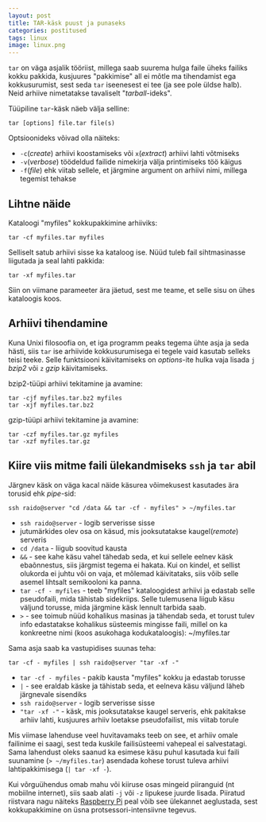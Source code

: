```yaml
---
layout: post
title: TAR-käsk puust ja punaseks
categories: postitused
tags: linux
image: linux.png
---
```

`tar` on väga asjalik tööriist, millega saab suurema hulga faile üheks failiks kokku pakkida, kusjuures "pakkimise" all ei mõtle ma tihendamist ega kokkusurumist, sest seda `tar` iseenesest ei tee (ja see pole üldse halb). Neid arhiive nimetatakse tavaliselt "_tarball_-ideks".

Tüüpiline `tar`-käsk näeb välja selline:

    tar [options] file.tar file(s)

Optsioonideks võivad olla näiteks:

- `-c`(_create_) arhiivi koostamiseks või `x`(_extract_) arhiivi lahti võtmiseks
- `-v`(_verbose_) töödeldud failide nimekirja välja printimiseks töö käigus
- `-f`(_file_) ehk viitab sellele, et järgmine argument on arhiivi nimi, millega tegemist tehakse


## Lihtne näide

Kataloogi "myfiles" kokkupakkimine arhiiviks:

    tar -cf myfiles.tar myfiles

Selliselt satub arhiivi sisse ka kataloog ise. Nüüd tuleb fail sihtmasinasse liigutada ja seal lahti pakkida:

    tar -xf myfiles.tar

Siin on viimane parameeter ära jäetud, sest me teame, et selle sisu on ühes kataloogis koos.


## Arhiivi tihendamine

Kuna Unixi filosoofia on, et iga programm peaks tegema ühte asja ja seda hästi, siis `tar` ise arhiivide kokkusurumisega ei tegele vaid kasutab selleks teisi teeke. Selle funktsiooni käivitamiseks on _options_-ite hulka vaja lisada `j` _bzip2_ või `z` _gzip_ käivitamiseks.

bzip2-tüüpi arhiivi tekitamine ja avamine:

    tar -cjf myfiles.tar.bz2 myfiles
    tar -xjf myfiles.tar.bz2

gzip-tüüpi arhiivi tekitamine ja avamine:

    tar -czf myfiles.tar.gz myfiles
    tar -xzf myfiles.tar.gz


## Kiire viis mitme faili ülekandmiseks `ssh` ja `tar` abil

Järgnev käsk on väga kacal näide käsurea võimekusest kasutades ära torusid ehk _pipe_-sid:

    ssh raido@server "cd /data && tar -cf - myfiles" > ~/myfiles.tar

- `ssh raido@server` - logib serverisse sisse
- jutumärkides olev osa on käsud, mis jooksutatakse kaugel(_remote_) serveris
- `cd /data` - liigub soovitud kausta
- `&&` - see kahe käsu vahel tähedab seda, et kui sellele eelnev käsk ebaõnnestus, siis järgmist tegema ei hakata. Kui on kindel, et sellist olukorda ei juhtu või on vaja, et mõlemad käivitataks, siis võib selle asemel lihtsalt semikooloni ka panna.
- `tar -cf - myfiles` - teeb "myfiles" kataloogidest arhiivi ja edastab selle pseudofaili, mida tähistab sidekriips. Selle tulemusena liigub käsu väljund torusse, mida järgmine käsk lennult tarbida saab.
- `>` - see toimub nüüd kohalikus masinas ja tähendab seda, et torust tulev info edastatakse kohalikus süsteemis mingisse faili, millel on ka konkreetne nimi (koos asukohaga kodukataloogis): ~/myfiles.tar

Sama asja saab ka vastupidises suunas teha:

    tar -cf - myfiles | ssh raido@server "tar -xf -"

- `tar -cf - myfiles` - pakib kausta "myfiles" kokku ja edastab torusse
- `|` - see eraldab käske ja tähistab seda, et eelneva käsu väljund läheb järgnevale sisendiks
- `ssh raido@server` - logib serverisse sisse
- `"tar -xf -"` - käsk, mis jooksutatakse kaugel serveris, ehk pakitakse arhiiv lahti, kusjuures arhiiv loetakse pseudofailist, mis viitab torule

Mis viimase lahenduse veel huvitavamaks teeb on see, et arhiiv omale failinime ei saagi, sest teda kuskile failisüsteemi vahepeal ei salvestatagi. Sama lahendust oleks saanud ka esimese käsu puhul kasutada kui faili suunamine (`> ~/myfiles.tar`) asendada kohese torust tuleva arhiivi lahtipakkimisega (`| tar -xf -`).

Kui võrguühendus omab mahu või kiiruse osas mingeid piiranguid (nt mobiilne internet), siis saab alati `-j` või `-z` lipukese juurde lisada. Piiratud riistvara nagu näiteks [Raspberry Pi](/tags/raspberry-pi) peal võib see ülekannet aeglustada, sest kokkupakkimine on üsna protsessori-intensiivne tegevus.
